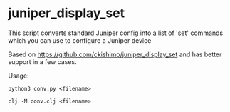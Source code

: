 # juniper_display_set
This script converts standard Juniper config into a list of 'set' commands which you can use to configure a Juniper device

Based on https://github.com/ckishimo/juniper_display_set and has better support in a few cases.

Usage:

```
python3 conv.py <filename>
```

```
clj -M conv.clj <filename>
```

